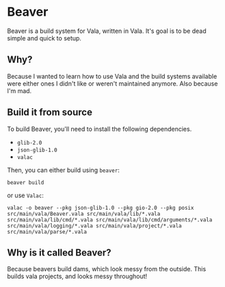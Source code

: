 # Beaver

Beaver is a build system for Vala, written in Vala. It's goal is to be dead simple and quick to setup.

## Why?

Because I wanted to learn how to use Vala and the build systems available were either ones I didn't like or weren't maintained anymore. Also because I'm mad.

## Build it from source

To build Beaver, you'll need to install the following dependencies.

* `glib-2.0`
* `json-glib-1.0`
* `valac`

Then, you can either build using `beaver`:

```
beaver build
```

or use `Valac`:

```
valac -o beaver --pkg json-glib-1.0 --pkg gio-2.0 --pkg posix src/main/vala/Beaver.vala src/main/vala/lib/*.vala src/main/vala/lib/cmd/*.vala src/main/vala/lib/cmd/arguments/*.vala src/main/vala/logging/*.vala src/main/vala/project/*.vala src/main/vala/parse/*.vala
```

## Why is it called Beaver?

Because beavers build dams, which look messy from the outside. This builds vala projects, and looks messy throughout!